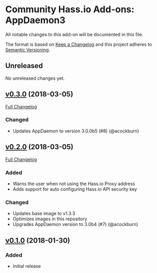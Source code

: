 # Community Hass.io Add-ons: AppDaemon3

All notable changes to this add-on will be documented in this file.

The format is based on [Keep a Changelog][keep-a-changelog]
and this project adheres to [Semantic Versioning][semantic-versioning].

## Unreleased

No unreleased changes yet.

## [v0.3.0] (2018-03-05)

[Full Changelog][v0.2.0-v0.3.0]

### Changed

- Updates AppDaemon to version 3.0.0b5 (#8) (@acockburn)

## [v0.2.0] (2018-03-05)

[Full Changelog][v0.1.0-v0.2.0]

### Added

- Warns the user when not using the Hass.io Proxy address
- Adds support for auto configuring Hass.io API security key

### Changed

- Updates base image to v1.3.3
- Optimizes images in this repository
- Upgrades AppDaemon version to 3.0b4 (#7) (@acockburn)

## [v0.1.0] (2018-01-30)

### Added

- Initial release

[keep-a-changelog]: http://keepachangelog.com/en/1.0.0/
[semantic-versioning]: http://semver.org/spec/v2.0.0.html
[v0.1.0-v0.2.0]: https://github.com/hassio-addons/addon-appdaemon3/compare/v0.1.0...v0.2.0
[v0.1.0]: https://github.com/hassio-addons/addon-appdaemon3/tree/v0.1.0
[v0.2.0-v0.3.0]: https://github.com/hassio-addons/addon-appdaemon3/compare/v0.2.0...v0.3.0
[v0.2.0]: https://github.com/hassio-addons/addon-appdaemon3/tree/v0.2.0
[v0.3.0]: https://github.com/hassio-addons/addon-appdaemon3/tree/v0.3.0
